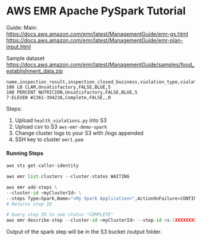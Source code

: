 # AWS EMR Apache PySpark Tutorial
Guide:
Main: https://docs.aws.amazon.com/emr/latest/ManagementGuide/emr-gs.html
https://docs.aws.amazon.com/emr/latest/ManagementGuide/emr-plan-input.html

Sample dataset
https://docs.aws.amazon.com/emr/latest/ManagementGuide/samples/food_establishment_data.zip
```
name,inspection_result,inspection_closed_business,violation_type,violation_points
100 LB CLAM,Unsatisfactory,FALSE,BLUE,5
100 PERCENT NUTRICION,Unsatisfactory,FALSE,BLUE,5
7-ELEVEN #2361-39423A,Complete,FALSE,,0
```

Steps:
1. Upload ```health_violations.py``` into S3
2. Upload csv to S3 ```aws-emr-demo-spark```
3. Change cluster logs to your S3 with /logs appended
4. SSH key to cluster ```emr1.pem```

#### Running Steps
```python
aws sts get-caller-identity

aws emr list-clusters --cluster-states WAITING	

aws emr add-steps \
--cluster-id <myClusterId> \
--steps Type=Spark,Name="<My Spark Application>",ActionOnFailure=CONTINUE,Args=[<s3://amzn-s3-demo-bucket/health_violations.py>,--data_source,<s3://amzn-s3-demo-bucket/food_establishment_data.csv>,--output_uri,<s3://amzn-s3-demo-bucket/MyOutputFolder>]							
# Returns step ID

# Query step ID to see status "COMPLETE"
aws emr describe-step --cluster-id <myClusterId> --step-id <s-1XXXXXXXXXXA>							

```
Output of the spark step will be in the S3 bucket /output folder.